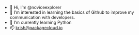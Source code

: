 - 👋 Hi, I’m @noviceexplorer
- 👀 I’m interested in learning the basics of Github to improve my communication with developers.
- 🌱 I’m currently learning Python
- 📫 krish@packagecloud.io

<!---
noviceexplorer/noviceexplorer is a ✨ special ✨ repository because its `README.md` (this file) appears on your GitHub profile.
You can click the Preview link to take a look at your changes.
--->
